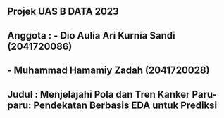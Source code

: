 ## Projek UAS B DATA 2023
## Anggota   : - Dio Aulia Ari Kurnia Sandi (2041720086)
##             - Muhammad Hamamiy Zadah     (2041720028)
## Judul     : Menjelajahi Pola dan Tren Kanker Paru-paru: Pendekatan Berbasis EDA untuk Prediksi


